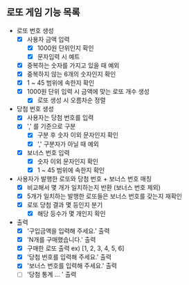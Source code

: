 ## 로또 게임 기능 목록

- 로또 번호 생성
    - [X] 사용자 금액 입력
        - [X] 1000원 단위인지 확인
        - [X] 문자입력 시 예트
    - [X] 중복하는 숫자를 가지고 있을 때 예외
    - [X] 중복하지 않는 6개의 숫자인지 확인
    - [X] 1 ~ 45 범위에 속한지 확인
    - [X] 1000원 단위 입력 시 금액에 맞는 로또 개수 생성
        - [X] 로또 생성 시 오름차순 정렬

- 당첨 번호 생성
    - [X] 사용자는 당첨 번호를 입력
    - [X] ',' 를 기준으로 구분
        - [X] 구분 후 숫자 이외 문자인지 확인
        - [X] ',' 구분자가 아닐 때 예외
    - [X] 보너스 번호 입력
        - [X] 숫자 이외 문자인지 확인
        - [X] 1 ~ 45 범위에 속한지 확인

- 사용자가 발행한 로또와 당첨 번호 + 보너스 번호 매칭
    - [X] 비교해서 몇 개가 일치하는지 반환 (보너스 번호 제외)
    - [X] 5개가 일치하는 발행한 로또들은 보너스 번호를 갖는지 재확인
    - [X] 로또 당첨 결과 몇 등인지 분기
        - [X] 해당 등수가 몇 개인지 확인

- 출력
    - [X] '구입금액을 입력해 주세요.' 출력
    - [X] 'N개를 구매했습니다.' 출력
    - [X] 구매한 로또 출력 ex) [1, 2, 3, 4, 5, 6]
    - [X] '당첨 번호를 입력해 주세요.' 출력
    - [X] '보너스 번호를 입력해 주세요.' 출력
    - [ ] '당첨 통계 ... ' 출력
